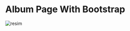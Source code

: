 # Album Page With Bootstrap

![resim](https://github.com/AenR/album-page-bootstrap/assets/40569269/44515093-3b95-49cd-8764-67ca0e8803ee)

